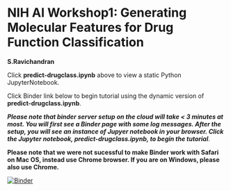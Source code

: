 # NIH AI Workshop1: Generating Molecular Features for Drug Function Classification
**S.Ravichandran**

Click **predict-drugclass.ipynb** above to view a static Python JupyterNotebook.


Click Binder link below to begin tutorial using the dynamic version of **predict-drugclass.ipynb**. 

***Please note that binder server setup on the cloud will take < 3 minutes at most. You will first see a Binder page with some log messages. After the setup, you will see an instance of Jupyer notebook in your browser. Click the Jupyter notebook, predict-drugclass.ipynb, to begin the tutorial***.

**Please note that we were not sucessful to make Binder work with Safari on Mac OS, instead use Chrome browser. If you are on Windows, please also use Chrome.**

[![Binder](https://mybinder.org/badge_logo.svg)](https://mybinder.org/v2/gh/ravichas/ML-predict-drugclass/master)
